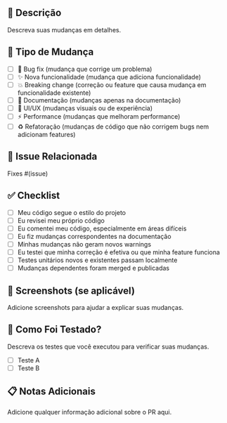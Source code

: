 ## 📝 Descrição

Descreva suas mudanças em detalhes.

## 🎯 Tipo de Mudança

- [ ] 🐛 Bug fix (mudança que corrige um problema)
- [ ] ✨ Nova funcionalidade (mudança que adiciona funcionalidade)
- [ ] 💥 Breaking change (correção ou feature que causa mudança em funcionalidade existente)
- [ ] 📝 Documentação (mudanças apenas na documentação)
- [ ] 🎨 UI/UX (mudanças visuais ou de experiência)
- [ ] ⚡ Performance (mudanças que melhoram performance)
- [ ] ♻️ Refatoração (mudanças de código que não corrigem bugs nem adicionam features)

## 🔗 Issue Relacionada

Fixes #(issue)

## ✅ Checklist

- [ ] Meu código segue o estilo do projeto
- [ ] Eu revisei meu próprio código
- [ ] Eu comentei meu código, especialmente em áreas difíceis
- [ ] Eu fiz mudanças correspondentes na documentação
- [ ] Minhas mudanças não geram novos warnings
- [ ] Eu testei que minha correção é efetiva ou que minha feature funciona
- [ ] Testes unitários novos e existentes passam localmente
- [ ] Mudanças dependentes foram merged e publicadas

## 📸 Screenshots (se aplicável)

Adicione screenshots para ajudar a explicar suas mudanças.

## 🧪 Como Foi Testado?

Descreva os testes que você executou para verificar suas mudanças.

- [ ] Teste A
- [ ] Teste B

## 📋 Notas Adicionais

Adicione qualquer informação adicional sobre o PR aqui.

